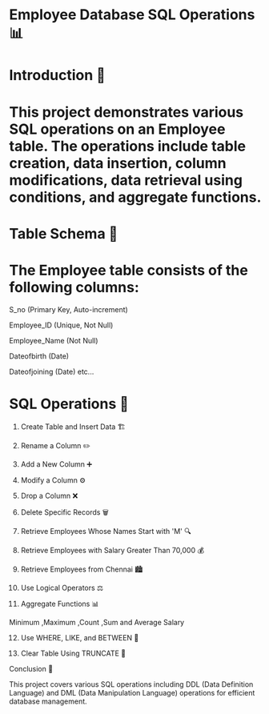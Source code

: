 # Employee Database SQL Operations 📊

# Introduction 🏢

# This project demonstrates various SQL operations on an Employee table. The operations include table creation, data insertion, column modifications, data retrieval using conditions, and aggregate functions.

# Table Schema 📝

# The Employee table consists of the following columns:

S_no (Primary Key, Auto-increment)

Employee_ID (Unique, Not Null)

Employee_Name (Not Null)

Dateofbirth (Date)

Dateofjoining (Date) etc...


# SQL Operations 🔧

1. Create Table and Insert Data 🏗️

2. Rename a Column ✏️

3. Add a New Column ➕

4. Modify a Column ⚙️

5. Drop a Column ❌

6. Delete Specific Records 🗑️

7. Retrieve Employees Whose Names Start with 'M' 🔍

8. Retrieve Employees with Salary Greater Than 70,000 💰

9. Retrieve Employees from Chennai 🏙️

10. Use Logical Operators ⚖️

11. Aggregate Functions 📊

Minimum ,Maximum ,Count ,Sum and Average Salary

12. Use WHERE, LIKE, and BETWEEN 📌

13. Clear Table Using TRUNCATE 🧹

Conclusion 🎯

This project covers various SQL operations including DDL (Data Definition Language) and DML (Data Manipulation Language) operations for efficient database management.
